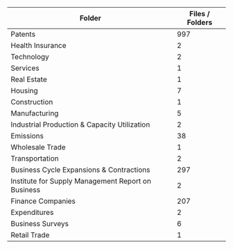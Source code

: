 | Folder                                             |   Files / Folders |
|----------------------------------------------------|-------------------|
| Patents                                            |               997 |
| Health Insurance                                   |                 2 |
| Technology                                         |                 2 |
| Services                                           |                 1 |
| Real Estate                                        |                 1 |
| Housing                                            |                 7 |
| Construction                                       |                 1 |
| Manufacturing                                      |                 5 |
| Industrial Production & Capacity Utilization       |                 2 |
| Emissions                                          |                38 |
| Wholesale Trade                                    |                 1 |
| Transportation                                     |                 2 |
| Business Cycle Expansions & Contractions           |               297 |
| Institute for Supply Management Report on Business |                 2 |
| Finance Companies                                  |               207 |
| Expenditures                                       |                 2 |
| Business Surveys                                   |                 6 |
| Retail Trade                                       |                 1 |